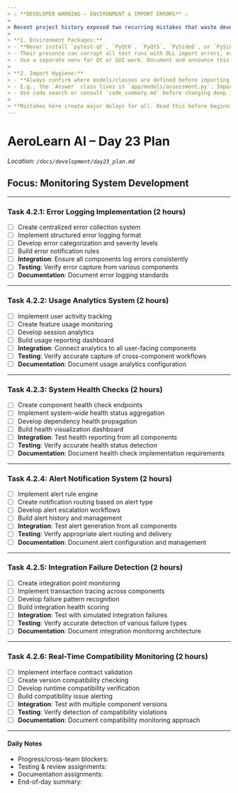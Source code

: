 ```yaml
---
> ⚠️ **DEVELOPER WARNING – ENVIRONMENT & IMPORT ERRORS** ⚠️  
>
> Recent project history exposed two recurring mistakes that waste developer time and break tests/envs:
>
> **1. Environment Packages:**  
> - **Never install `pytest-qt`, `PyQt6`, `PyQt5`, `PySide6`, or `PySide2` in the project venv unless specifically developing/testing a Qt UI feature.**
> - Their presence can corrupt all test runs with DLL import errors, even if you aren't writing GUI code.
> - Use a separate venv for Qt or GUI work. Document and announce this before merging.
>
> **2. Import Hygiene:**  
> - **Always confirm where models/classes are defined before importing.**
> - E.g., the `Answer` class lives in `app/models/assessment.py`. Importing it from anywhere else causes project-breaking ImportErrors.
> - Use code search or consult `code_summary.md` before changing deep imports.
>
> **Mistakes here create major delays for all. Read this before beginning Day 17–31 work.**
---
```


# AeroLearn AI – Day 23 Plan
*Location: `/docs/development/day23_plan.md`*

## Focus: Monitoring System Development

---

### Task 4.2.1: Error Logging Implementation (2 hours)
- [ ] Create centralized error collection system
- [ ] Implement structured error logging format
- [ ] Develop error categorization and severity levels
- [ ] Build error notification rules
- [ ] **Integration**: Ensure all components log errors consistently
- [ ] **Testing**: Verify error capture from various components
- [ ] **Documentation**: Document error logging standards

---

### Task 4.2.2: Usage Analytics System (2 hours)
- [ ] Implement user activity tracking
- [ ] Create feature usage monitoring
- [ ] Develop session analytics
- [ ] Build usage reporting dashboard
- [ ] **Integration**: Connect analytics to all user-facing components
- [ ] **Testing**: Verify accurate capture of cross-component workflows
- [ ] **Documentation**: Document usage analytics configuration

---

### Task 4.2.3: System Health Checks (2 hours)
- [ ] Create component health check endpoints
- [ ] Implement system-wide health status aggregation
- [ ] Develop dependency health propagation
- [ ] Build health visualization dashboard
- [ ] **Integration**: Test health reporting from all components
- [ ] **Testing**: Verify accurate health status detection
- [ ] **Documentation**: Document health check implementation requirements

---

### Task 4.2.4: Alert Notification System (2 hours)
- [ ] Implement alert rule engine
- [ ] Create notification routing based on alert type
- [ ] Develop alert escalation workflows
- [ ] Build alert history and management
- [ ] **Integration**: Test alert generation from all components
- [ ] **Testing**: Verify appropriate alert routing and delivery
- [ ] **Documentation**: Document alert configuration and management

---

### Task 4.2.5: Integration Failure Detection (2 hours)
- [ ] Create integration point monitoring
- [ ] Implement transaction tracing across components
- [ ] Develop failure pattern recognition
- [ ] Build integration health scoring
- [ ] **Integration**: Test with simulated integration failures
- [ ] **Testing**: Verify accurate detection of various failure types
- [ ] **Documentation**: Document integration monitoring architecture

---

### Task 4.2.6: Real-Time Compatibility Monitoring (2 hours)
- [ ] Implement interface contract validation
- [ ] Create version compatibility checking
- [ ] Develop runtime compatibility verification
- [ ] Build compatibility issue alerting
- [ ] **Integration**: Test with multiple component versions
- [ ] **Testing**: Verify detection of compatibility violations
- [ ] **Documentation**: Document compatibility monitoring approach

---

#### Daily Notes
- Progress/cross-team blockers:
- Testing & review assignments:
- Documentation assignments:
- End-of-day summary:
